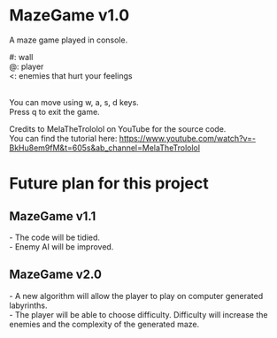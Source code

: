 # MazeGame v1.0
A maze game played in console.<br/>

  \#: wall <br/>
  @: player <br/>
  <: enemies that hurt your feelings <br/>
<br/>

You can move using w, a, s, d keys. <br/>
Press q to exit the game. <br/>

Credits to MelaTheTrololol on YouTube for the source code. <br/>
You can find the tutorial here: https://www.youtube.com/watch?v=-BkHu8em9fM&t=605s&ab_channel=MelaTheTrololol <br/>

<h1>Future plan for this project</h1>

<h2>MazeGame v1.1</h2>
- The code will be tidied. <br/>
- Enemy AI will be improved.

<h2> MazeGame v2.0</h2>
- A new algorithm will allow the player to play on computer generated labyrinths. <br/>
- The player will be able to choose difficulty. Difficulty will increase the enemies and the complexity of the generated maze.
